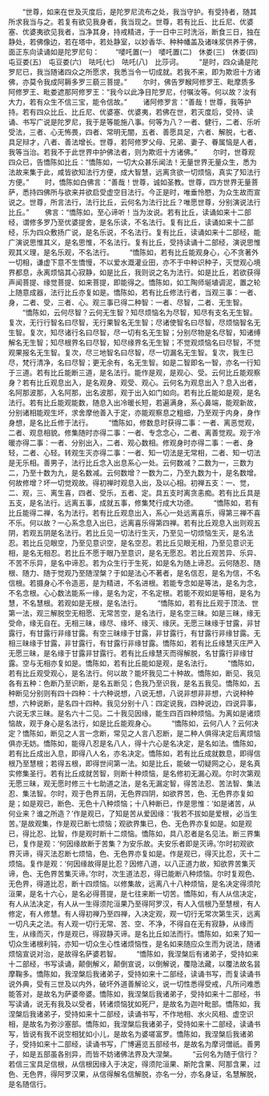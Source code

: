 <!-- { "loadSidebar": true } -->
　　“世尊，如来在世及灭度后，是陀罗尼流布之处，我当守护。有受持者，随其所求我当与之。若复有欲见我身者，我当现之。世尊，若有比丘、比丘尼、优婆塞、优婆夷欲见我者，当净其身，持戒精进，于一日中三时洗浴，断食三日，独在静处，若佛像边，若在塔中，若处静室，以妙香华、种种幡盖及诸味浆供养于佛，面正东向读诵如是陀罗尼句：
　　“嘙吒置(一)　嘙吒置(二)　休娄(三)　休娄(四)　屯豆娄(五)　屯豆娄(六)　呿吒(七)　呿吒(八)　比莎诃。
　　“是时，四众诵是陀罗尼已，我当随诸四众之所愿求，我悉当令一切成就。若我不来，即为欺诳十方诸佛，亦莫令我成阿耨多罗三藐三菩提。”
　　尔时，佛告罗睺阿修罗王、毗摩质多阿修罗王、毗娄遮那阿修罗王：“我今以此净目陀罗尼，付嘱汝等。何以故？汝有大力，若有众生不信三宝，能令信故。”
　　诸阿修罗言：“善哉！世尊，我等护持。若有四众比丘、比丘尼、优婆塞、优婆夷，若佛在世，若灭度后，受持、读诵、书写广说是陀罗尼，我于是等能施八事。何等为八？一者、健行，二者、乐听受法，三者、心无怖畏，四者、常明无闇，五者、善愿具足，六者、解脱，七者、具足辩才，八者、善法增长。世尊，若阿修罗父母、兄弟、妻子、眷属恼是人者，我等当治。若我不于此世界中护佛法者，则为欺诳十方诸佛。”
　　尔时，世尊观四众已，告憍陈如比丘：“憍陈如，一切大众甚乐闻法！无量世界无量众生，悉为法故来集于此，咸皆欲知法行方便，成大智慧，远离贪欲一切烦恼，真实了知法行方便。”
　　时，憍陈如白佛言：“善哉！世尊，诚如圣教。世尊，四方世界无量菩萨，悉持四佛所与欲来并欲启受虚空目法行。今正是时，唯垂怜愍，为众生故而宣说之。世尊，所言法行，法行比丘，云何名为法行比丘？唯愿世尊，分别演说法行比丘。”
　　佛言：“憍陈如，至心谛听！当为汝说。若有比丘，读诵如来十二部经，谓修多罗乃至优婆提舍，是名乐读，不名法行。复有比丘，读诵如来十二部经，乐为四众敷扬广说，是名乐说，不名法行。复有比丘，读诵如来十二部经，能广演说思惟其义，是名思惟，不名法行。复有比丘，受持读诵十二部经，演说思惟观其义理，是名乐观，不名法行。
　　“憍陈如，若有比丘能观身心，心不贪著外一切相，谦虚下意不生憍慢，不以爱水溉灌业田，亦不于中种识种子，灭觉观心境界都息，永离烦恼其心寂静，如是比丘，我则说之名为法行。如是比丘，若欲获得声闻菩提、缘觉菩提、如来菩提，即能得之。憍陈如，如工陶师埏埴调泥，置之轮上随意成器，法行比丘亦复如是。憍陈如，若有比丘修法行者，当观三事：一者、身，二者、受，三者、心。观三事已得二种智：一者、尽智，二者、无生智。
　　“憍陈如，云何尽智？云何无生智？知尽烦恼名为尽智，知尽有支名无生智。复次，无行行智名曰尽智，无行果智名无生智；尽诸使智名曰尽智，尽烦恼智名无生智。复次，知尽诸行名曰尽智，尽一切有名无生智；分别尽物是名尽智，知诸缚解名无生智；知尽根界名曰尽智，知尽缘界名无生智；不觉观烦恼名曰尽智，不觉观果报名无生智。复次，尽三地智名曰尽智，尽一切漏名无生智。复次，我生已尽，梵行清净，名曰尽智；更无余有，名无生智。如是二智即名一智，亦名一行知于三道。若有比丘能断三道，是名法行。能作是观，是观心、受。云何比丘能观察身？若有比丘观息出入，是名观身、观受、观心。云何名为观息出入？息入出者，名阿那波那，入名阿那，出名波那，观于出入如门如向。若有比丘能如是观，是名法行。若有比丘能观能数，随息入出冷暖长短，若遍满身，系心鼻端，能观新故，分别诸相能观生坏，求舍摩他善入于定，亦能观察息之粗细，乃至观于内身，身作身想，是名比丘修于法行。
　　“憍陈如，修数息时获得二事：一者、离恶觉观，二者、观息相貌。修集随时亦得二事：一者、专念念心，二者、离善觉观。观于冷暖亦得二事：一者、分别出入，二者、观心数相。修观身时亦得二事：一者、身轻，二者、心轻。转观生灭亦得二事：一者、知一切法是无常相，二者、知一切法是无乐相。善男子，法行比丘念入出息系心一处。云何数减？二数为一，三数为二，乃至十数为九，是名数减。云何数增？一数为二，乃至九数为十，是名数增。何故修增？坏一切觉观故。得初禅时观息入出，及以心相。初禅五支：一、觉，二、观，三、离生喜，四者、受乐，五者、定。具五支时离贪恚痴。若有比丘具是五支，是名法行。远离五事，成就五事，修集梵行成大功德。
　　“憍陈如，若有比丘能得二禅，名为法行。若有比丘观息出入，系心一处远离喜乐，得第三禅不喜不乐。何以故？一心系念息入出已，远离喜乐得第四禅。若有比丘观息入出则观五阴，若观五阴是名法行。若比丘见一切法行生灭，乃至见一切烦恼生灭，是名法忍。若比丘见眼空，乃至见意识空，是名空忍。若比丘见眼无相，乃至见意识无相，是名无相忍。若比丘不愿于眼乃至意识，是名无愿忍。若比丘观苦异、乐异、不苦不乐异，是名中谛忍。若为众生行于生死，如是名为随上谛忍。云何随忍、随根、随力、随于觉观乃至随涅槃？于如是法心不著者，是名信忍，是名为信，不名信根。若摄身心不令造恶，是为精进，不名进根。若能专念如是等法，是名为念，不名念根。心心数法能系一缘，是名为定，不名定根。若能不观如是等相，是名为慧，不名慧根。若观如是无根，是名法行。
　　“憍陈如，若有比丘观于顶法、世第一法，观三解脱空无相愿、无常苦空，是名法行，是名空三昧。如是三昧，缘无受命，缘无自在。无相三昧，缘尽、缘坏、缘灭、缘厌。无愿三昧缘于甘露，非甘露行，有甘露行非缘甘露。有空三昧缘于甘露，非甘露行，有甘露行非缘甘露。无相三昧缘于甘露，非甘露行，有甘露行非缘甘露。憍陈如，若有比丘缘慧灭庄严入无愿三昧，是名缘于甘露非甘露行。若有比丘缘慧灭而得解脱，名甘露行非缘甘露。空与无相亦复如是。憍陈如，若有比丘能如是观，是名法行。
　　“憍陈如，若有比丘观受观心，是名法行。何以故？能坏我见二十种故。憍陈如，断见、我见各有五种：色断乃至识断，是名五断见；色我乃至识我，是名五我见。憍陈如，五种断见分别则有四十四种：十六种说想，八说无想，八说非想非非想，六说种种想，六种说断，是名四十四种。我见分别十八：四定说我，四种说边，四说异事，六说无求三昧。是名六十二见。二十我见因缘，能生四百四种烦恼。为离如是诸烦恼故，观于身心是名法行，如是比丘能观身心。
　　“憍陈如，云何八人？云何决定？憍陈如，断见之人言一念断，常见之人言八忍断，是二种人俱得决定后离烦恼俱亦无妨。憍陈如，能得八忍是名八人，得十六心是名决定，是名如法。憍陈如，若有比丘成出入息，即得八人名，亦名决定。憍陈如，若有比丘成就数息，即得信根乃至慧根；若得五根，即得世间第一法。如是比丘，能破一切疑网之心，是名真实修集圣行。若有比丘成就苦智，则断十种烦恼，是名修初无漏心观。尔时次第观无愿三昧，观无愿时修三十七助道之法，是名无漏定智，得苦法忍、苦法智、集法忍、集法智。尔时，观于色界五阴，无色界四阴，如欲界苦，色、无色界亦复如是；如是观已，断色、无色十八种烦恼；十八种断已，作是思惟：‘如是诸苦，从何业来？谁之所造？’作是观已，了知是苦从爱因缘：‘我若不拔如是爱根，必当生苦。’是故观集，作是观已断七烦恼；观欲界集已，色、无色界亦复如是。如是观已，得比忍、比智，作是观时断十二烦恼。憍陈如，具八忍者是名见法。断三界集已，复作是观：‘何因缘故断于苦集？为安乐故。夫安乐者即是灭谛。’尔时初观欲界灭谛，得灭法忍断七烦恼，色、无色界亦复如是。作是观已，得灭比忍，灭十二烦恼。复作是观：‘何因缘故得是比忍？因修八道，以八正道力故，知欲界苦集灭谛，色、无色界苦集灭谛。’尔时，次生道法忍，得已能断八种烦恼。尔时复观色、无色界，得道比忍，断十四烦恼。以修集故，远离八十八种烦恼，是名决定得须陀洹果，是名十六心，是名必得菩提，是七往来断一切苦。憍陈如，有人从信决定，有人从法决定，有人从一生得须陀洹果乃至得阿罗汉，有人入信根乃至慧根，有人修定，有人修慧。有人得初禅乃至四禅，入决定观，观一切行无常次第生灭，远离一切凡夫之法。有人观一切行无常、苦、空、不净，不得自在无有寂静，从缘而生，从缘而灭，作是观已，得寂静灭谛。是名比丘如法而行。憍陈如，如来了知一切众生诸根利钝，亦知一切众生心性诸烦恼性，是名如来随应众生而为说法，随诸烦恼宣说对治，是故得名萨婆若智。
　　“憍陈如，我涅槃后有诸弟子，受持如来十二部经，书写读诵，颠倒解义，颠倒宣说，以倒解说，覆隐法藏，以覆法故名昙摩鞠多。憍陈如，我涅槃后我诸弟子，受持如来十二部经，读诵书写，而复读诵书说外典，受有三世及以内外，破坏外道善解论义，说一切性悉得受戒，凡所问难悉能答对，是故名为萨婆帝婆。憍陈如，我涅槃后我诸弟子，受持如来十二部经，书写读诵，说无有我及以受者，转诸烦恼犹如死尸，是故名为迦叶毗部。憍陈如，我涅槃后我诸弟子，受持如来十二部经，读诵书写，不作地相、水火风相、虚空识相，是故名为弥沙塞部。憍陈如，我涅槃后我诸弟子，受持如来十二部经，读诵书写，皆说有我不说空相犹如小儿，是故名为婆嗟富罗。憍陈如，我涅槃后我诸弟子，受持如来十二部经，读诵书写，广博遍览五部经书，是故名为摩诃僧祇。善男子，如是五部虽各别异，而皆不妨诸佛法界及大涅槃。
　　“云何名为随于信行？若信三宝具足信根，从信根因缘入于决定，得须陀洹果、斯陀含果、阿那含果，过色、无色界，得阿罗汉果，从信得解名信解脱，亦名一分，亦名身证，名慧解脱，是名随信行。
